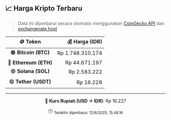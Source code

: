 

<!-- HARGA_KRIPTO -->
## 📈 Harga Kripto Terbaru

> Data ini diperbarui secara otomatis menggunakan [CoinGecko API](https://www.coingecko.com/) dan [exchangerate.host](https://exchangerate.host/)

<div align="center">

| 🪙 Token | 💰 Harga (IDR) |
|:------:|---------------:|
| 🟠 **Bitcoin (BTC)**   | Rp 1.748.310.174 |
| 🔵 **Ethereum (ETH)**  | Rp 44.671.197 |
| 🟣 **Solana (SOL)**    | Rp 2.583.222 |
| 🟢 **Tether (USDT)**   | Rp 16.228 |

---

💱 **Kurs Rupiah (USD → IDR)**: Rp 16.227

🕒 <sub>Terakhir diperbarui: 12/6/2025, 15.46.16</sub>

</div>
<!-- /HARGA_KRIPTO -->